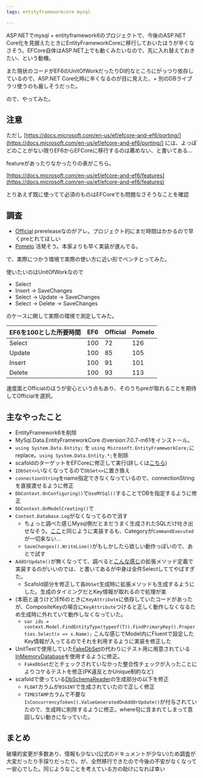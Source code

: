 ```yaml
---
tags: entityframeworkcore mysql 

---
```


ASP.NETでmysql + entityframework6のプロジェクトで、今後のASP.NET Core化を見据えたときにEntityFrameworkCoreに移行しておいたほうが辛くなさそう。EFCore自体はASP.NET上でも動くみたいなので、先に入れ替えておきたい、という動機。

また現状のコードがEF6のUnitOfWorkだったりDI的なところにがっつり依存しているので、ASP.NET Core化時に辛くなるのが目に見えた、+ 別のDBライブラリ使うのも厳しそうだった。

ので、やってみた。

## 注意
ただし
[https://docs.microsoft.com/en-us/ef/efcore-and-ef6/porting/](https://docs.microsoft.com/en-us/ef/efcore-and-ef6/porting/)
には、よっぽどのことがない限りEF6からEFCoreに移行するのは薦めない、と書いてある…

featureがあったりなかったりの表がこちら。

[https://docs.microsoft.com/en-us/ef/efcore-and-ef6/features](https://docs.microsoft.com/en-us/ef/efcore-and-ef6/features)

とりあえず既に使ってて必須のものはEFCoreでも問題なさそうなことを確認


## 調査
* [Official](https://www.nuget.org/packages/MySql.Data.EntityFrameworkCore)
prereleaseなのがアレ。プロジェクト的にまだ時間はかかるので早くpreとれてほしい
* [Pomelo](https://github.com/PomeloFoundation/Pomelo.EntityFrameworkCore.MySql)
活発そう。本家よりも早く実装が進んでる。


で、実際につかう環境で実際の使い方に近い形でベンチとってみた。

使いたいのはUnitOfWorkなので

* Select
* Insert -> SaveChanges
* Select -> Update -> SaveChanges
* Select -> Delete -> SaveChanges

のケースに関して実際の環境で測定してみた。

|EF6を100とした所要時間|EF6|Official|Pomelo|
|--|--|--|--|
|Select|100|72|126|
|Update|100|85|105|
|Insert|100|91|101|
|Delete|100|93|113|

速度面とOfficialのほうが安心という点もあり、そのうちpreが取れることを期待してOfficialを選択。

## 主なやったこと
* EntityFramework6を削除
* MySql.Data.EntityFrameworkCore のversion:7.0.7-m61をインストール。
* `using System.Data.Entity;` を `using Microsoft.EntityFrameworkCore;`にreplace。`using System.Data.Entity.*;`を削除
* scafoldのターゲットをEFCoreに修正して実行(詳しくは[こちら](https://taross-f.github.io/EntityFramework%E3%81%AEPOCO%E3%82%92Mysql%E3%81%AE%E3%83%86%E3%83%BC%E3%83%96%E3%83%AB%E3%81%8B%E3%82%89%E7%94%9F%E6%88%90%E3%81%99%E3%82%8B/))
* `IDbSet<>`いなくなってるので`DbSet<>`に置き換え
* `connectionString`をname指定できなくなっているので、connectionStringを直接渡せるように修正
* `DbContext.OnConfiguring()`で`UseMYSql()`することでDBを指定するように修正
* `DbContext.OnModelCreating()`で
* `Context.Database.Log`がなくなってるので消す
    * ちょっと調べた感じMysql側だとまだうまく生成されたSQLだけ吐き出せなそう。[ここ](https://docs.microsoft.com/en-us/ef/core/miscellaneous/logging#other-applications)と同じように実装するも、Categoryが`CommandExecuted`が一切来ない…
    * `SaveChanges().WriteLine()`がもしかしたら欲しい動作っぽいので、あとで試す
* `AddOrUpdate()`が無くなってて、調べると[こんな感じ](https://stackoverflow.com/questions/36208580/what-happened-to-addorupdate-in-ef-7)の拡張メソッド定義で実装するのがいいのでは、と書いてあるが中身は全件Selectしててやばすぎた。
    * Scafold部分を修正して各`DbSet`生成時に拡張メソッドも生成するようにした。生成のタイミングだとKey情報が取れるので処理が楽
* (本筋と違うけど)Ef6のときに`KeyAttribute`に依存していたコードがあったが、CompositeKeyの場合に`KeyAttribute`つけると正しく動作しなくなるため生成時に外れていて動作しなくなっていた。
    * `var ids = context.Model.FindEntityType(typeof(T)).FindPrimaryKey().Properties.Select(x => x.Name);` こんな感じでModel内にFluentで設定したKey情報が入ってるのでそれを利用するように実装を修正した
* UnitTestで使用していた[FakeDbSet](https://www.nuget.org/packages/FakeDbSet/)の代わりにテスト用に用意されている[InMemoryDatabase](https://stormpath.com/blog/tutorial-entity-framework-core-in-memory-database-asp-net-core)を使用するように修正。
    * `FakeDbSet`だとチェックされていなかった整合性チェックが入ったことによりコケるテストを修正(PK違反とかUnique制約など)
* scafoldで使っている[DbSchemaReader](https://github.com/martinjw/dbschemareader)の生成部分の以下を修正
    * `FLOAT`カラムが`BIGINT`で生成されていたので正しく修正
    * `TIMESTAMP`カラムで不要な`IsConcurrencyToken().ValueGeneratedOnAddOrUpdate()`が付与されていたので、生成時に削除するように修正。where句に含まれてしまって意図しない動きになっていた。

## まとめ
破壊的変更が多数あり、情報も少ない(公式のドキュメントが少ない)ため調査が大変だったり手探りだったり。が、全然移行できたので今後の不安がなくなって一安心でした。同じようなことを考えている方の助けになれば幸い
